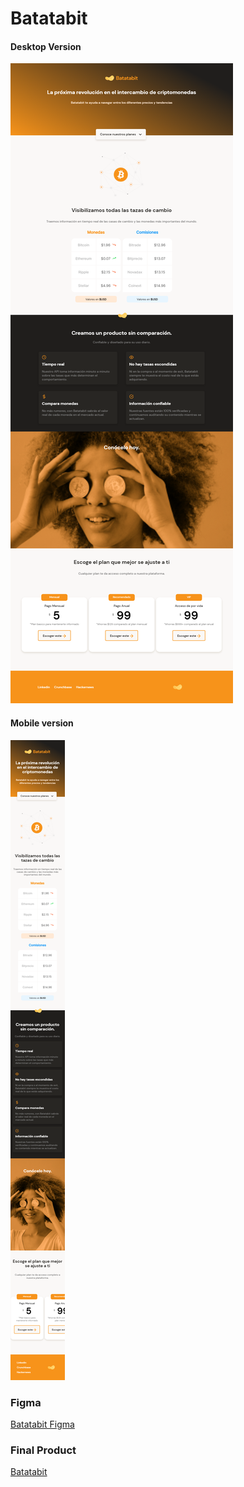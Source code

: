 # Batatabit

<h4>Desktop Version</h4>
<p><img src="./desktop_version.png"></p>
<h4>Mobile version</h4>
<p><img src="./mobile_version.png"></p>

### Figma
[Batatabit Figma](https://www.figma.com/file/sMmlQaZldfDcLERYYWe6h4/Bata-Bit?node-id=359%3A154)

### Final Product
[Batatabit](https://dr4g0nb.github.io/batata-bit/)
